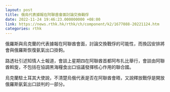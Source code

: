 ```yaml
---
layout: post
title: 俄烏代表據報在阿聯酋會面討論交換戰俘
date: 2022-11-24 19:46:23.000000000 +08:00
link: https://news.rthk.hk/rthk/ch/component/k2/1677088-20221124.htm
categories: rthk
---
```


俄羅斯與烏克蘭的代表據報在阿聯酋會面，討論交換戰俘的可能性，而換囚安排將會與俄羅斯恢復氨氣出口掛鉤。

路透社引述知情人士報道，會談上星期四在阿聯酋首都阿布扎比舉行，會談由阿聯酋斡旋，不包括在協調黑海糧食出口協議發揮核心作用的聯合國。

烏克蘭駐土耳其大使說，不清楚烏俄代表是否在阿聯酋會晤，又說釋放戰俘是開放俄羅斯氨氣出口談判的一部分。
